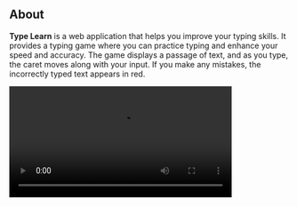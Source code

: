 
## About
**Type Learn** is a web application that helps you improve your typing skills. It provides a typing game where you can practice typing and enhance your speed and accuracy. The game displays a passage of text, and as you type, the caret moves along with your input. If you make any mistakes, the incorrectly typed text appears in red.

<video src="https://github.com/jatinkumar-me/type-learn/assets/85551434/4df2603a-9f8d-4a30-a297-a9dfc37e34c8" width="400" controls />

## Features
* Typing game to practice and improve typing skills.
* Real-time feedback on typing accuracy.
* Highlighting of incorrectly typed characters.
* Simple and intuitive user interface.
* The Type Learn application is built using the following technologies:

## Front-end:
React.js - JavaScript library for building user interfaces.
Redux Toolkit - State management library for React applications.

## Running the Application Locally
To run the Type Learn application locally on your machine, follow the instructions below:

### Prerequisites
Node.js (v14 or higher) installed on your system.

### Clone the Repository
1. Open a terminal or command prompt.
2. Change to the directory where you want to clone the repository.
3. Run the following command to clone the repository:
bash
```
git clone https://github.com/jatinkumar-me/type-learn.git
```

### Install Dependencies
Install the project dependencies:
```
npm install
```

### Start the Application
1. Run the following command to start the development server:
``
npm run dev
``
2. Open your web browser and visit http://localhost:3000 to access the Type Learn application.

### Building the Application
If you want to build the application for production, you can use the following command:
```
npm run build
```

This command will create an optimized and minified build of the application in the dist directory.

## Contributing
Contributions to the Type Learn project are welcome! If you find any issues or have suggestions for improvement, feel free to open a GitHub issue or submit a pull request.

## Acknowledgements
The Type Learn application was developed by Jatin Kumar.
